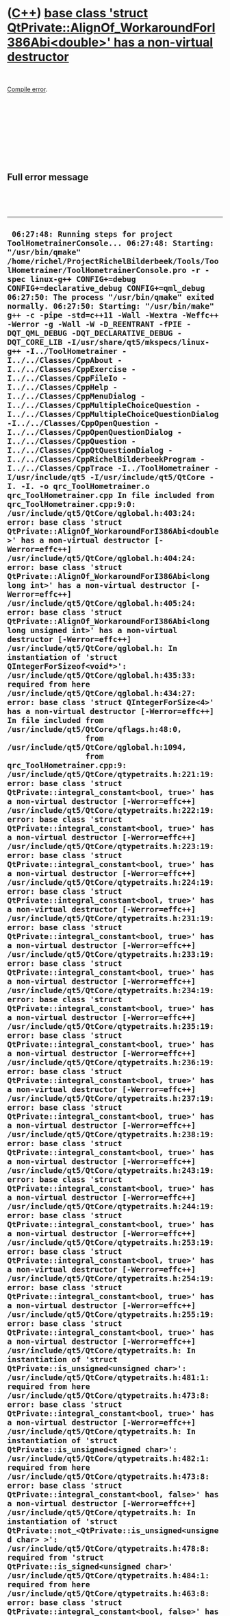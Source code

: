 



 

 

 

 

 

([C++](Cpp.htm)) [base class 'struct QtPrivate::AlignOf\_WorkaroundForI386Abi&lt;double&gt;' has a non-virtual destructor](CppCompileErrorBaseClassStructQtPrivateAlignOf_WorkaroundForI386AbiDoubleHasANonVirtualDestructor.htm)
=================================================================================================================================================================================================================================

 

[Compile error](CppCompileError.htm).

 

 

 

 

 

Full error message
------------------

 

 

  -----------------------------------------------------------------------------------------------------------------------------------------------------------------------------------------------------------------------------------------------------------------------------------------------------------------------------------------------------------------------------------------------------------------------------------------------------------------------------------------------------------------------------------------------------------------------------------------------------------------------------------------------------------------------------------------------------------------------------------------------------------------------------------------------------------------------------------------------------------------------------------------------------------------------------------------------------------------------------------------------------------------------------------------------------------------------------------------------------------------------------------------------------------------------------------------------------------------------------------------------------------------------------------------------------------------------------------------------------------------------------------------------------------------------------------------------------------------------------------------------------------------------------------------------------------------------------------------------------------------------------------------------------------------------------------------------------------------------------------------------------------------------------------------------------------------------------------------------------------------------------------------------------------------------------------------------------------------------------------------------------------------------------------------------------------------------------------------------------------------------------------------------------------------------------------------------------------------------------------------------------------------------------------------------------------------------------------------------------------------------------------------------------------------------------------------------------------------------------------------------------------------------------------------------------------------------------------------------------------------------------------------------------------------------------------------------------------------------------------------------------------------------------------------------------------------------------------------------------------------------------------------------------------------------------------------------------------------------------------------------------------------------------------------------------------------------------------------------------------------------------------------------------------------------------------------------------------------------------------------------------------------------------------------------------------------------------------------------------------------------------------------------------------------------------------------------------------------------------------------------------------------------------------------------------------------------------------------------------------------------------------------------------------------------------------------------------------------------------------------------------------------------------------------------------------------------------------------------------------------------------------------------------------------------------------------------------------------------------------------------------------------------------------------------------------------------------------------------------------------------------------------------------------------------------------------------------------------------------------------------------------------------------------------------------------------------------------------------------------------------------------------------------------------------------------------------------------------------------------------------------------------------------------------------------------------------------------------------------------------------------------------------------------------------------------------------------------------------------------------------------------------------------------------------------------------------------------------------------------------------------------------------------------------------------------------------------------------------------------------------------------------------------------------------------------------------------------------------------------------------------------------------------------------------------------------------------------------------------------------------------------------------------------------------------------------------------------------------------------------------------------------------------------------------------------------------------------------------------------------------------------------------------------------------------------------------------------------------------------------------------------------------------------------------------------------------------------------------------------------------------------------------------------------------------------------------------------------------------------------------------------------------------------------------------------------------------------------------------------------------------------------------------------------------------------------------------------------------------------------------------------------------------------------------------------------------------------------------------------------------------------------------------------------------------------------------------------------------------------------------------------------------------------------------------------------------------------------------------------------------------------------------------------------------------------------------------------------------------------------------------------------------------------------------------------------------------------------------------------------------------------------------------------------------------------------------------------------------------------------------------------------------------------------------------------------------------------------------------------------------------------------------------------------------------------------------------------------------------------------------------------------------------------------------------------------------------------------------------------------------------------------------------------------------------------------------------------------------------------------------------------------------------------------------------------------------------------------------------------------------------------------------------------------------------------------------------------------------------------------------------------------------------------------------------------------------------------------------------------------------------------------------------------------------------------------------------------------------------------------------------------------------------------------------------------------------------------------------------------------------------------------------------------------------------------------------------------------------------------------------------------------------------------------------------------------------------------------------------------------------------------------------------------------------------------------------------------------------------------------------------------------------------------------------------------------------------------------------------------------------------------------------------------------------------------------------------------------------------------------------------------------------------------------------------------------------------------------------------------------------------------------------------------------------------------------------------------------------------------------------------------------------------------------------------------------------------------------------------------------------------------------------------------------------------------------------------------------------------------------------------------------------------------------------------------------------------------------------------------------------------------------------------------------------------------------------------------------------------------------------------------------------------------------------------------------------------------------------------------------------------------------------------------------------------------------------------------------------------------------------------------------------------------------------------------------------------------------------------------------------------------------------------------------------------------------------------------------------------------------------------------------------------------------------------------------------------------------------------------------------------------------------------------------------------------------------------------------------------------------------------------------------------------------------------------------------------------------------------------------------------------------------------------------------------------------------------------------------------------------------------------------------------------------------------------------------------------------------------------------------------------------------------------------------------------------------------------------------------------------------------------------------------------------------------------------------------------------------------------------------------------------------------------------------------------------------------------------------------------------------------------------------------------------------------------------------------------------------------------------------------------------------------------------------------------------------------------------------------------------------------------------------------------------------------------------------------------------------------------------------------------------------------------------------------------------------------------------------------------------------------------------------------------------------------------------------------------------------------------------------------------------------------------------------------------------------------------------------------------------------------------------------------------------------------------------------------------------------------------------------------------------------------------------------------------------------------------------------------------------------------------------------------------------------------------------------------------------------------------------------------------------------------------------------------------------------------------------------------------------------------------------------------------------------------------------------------------------------------------------------------------------------------------------------------------------------------------------------------------------------------------------------------------------------------------------------------------------------------------------------------------------------------------------------------------------------------------------------------------------------------------------------------------------------------------------------------------------------------------------------------------------------------------------------------------------------------------------------------------------------------------------------------------------------------------------------------------------------------------------------------------------------------------------------------------------------------------------------------------------------------------------------------------------------------------------------------------------------------------------------------------------------------------------------------------------------------------------------------------------------------------------------------------------------------------------------------------------------------------------------------------------------------------------------------------------------------------------------------------------------------------------------------------------------------------------------------------------------------------------------------------------------------------------------------------------------------------------------------------------------------------------------------------------------------------------------------------------------------------------------------------------------------------------------------------------------------------------------------------------------------------------------------------------------------------------------------------------------------------------------------------------------------------------------------------------------------------------------------------------------------------------------------------------------------------------------------------------------------------------------------------------------------------------------------------------------------------------------------
  ` 06:27:48: Running steps for project ToolHometrainerConsole... 06:27:48: Starting: "/usr/bin/qmake" /home/richel/ProjectRichelBilderbeek/Tools/ToolHometrainer/ToolHometrainerConsole.pro -r -spec linux-g++ CONFIG+=debug CONFIG+=declarative_debug CONFIG+=qml_debug 06:27:50: The process "/usr/bin/qmake" exited normally. 06:27:50: Starting: "/usr/bin/make"  g++ -c -pipe -std=c++11 -Wall -Wextra -Weffc++ -Werror -g -Wall -W -D_REENTRANT -fPIE -DQT_QML_DEBUG -DQT_DECLARATIVE_DEBUG -DQT_CORE_LIB -I/usr/share/qt5/mkspecs/linux-g++ -I../ToolHometrainer -I../../Classes/CppAbout -I../../Classes/CppExercise -I../../Classes/CppFileIo -I../../Classes/CppHelp -I../../Classes/CppMenuDialog -I../../Classes/CppMultipleChoiceQuestion -I../../Classes/CppMultipleChoiceQuestionDialog -I../../Classes/CppOpenQuestion -I../../Classes/CppOpenQuestionDialog -I../../Classes/CppQuestion -I../../Classes/CppQtQuestionDialog -I../../Classes/CppRichelBilderbeekProgram -I../../Classes/CppTrace -I../ToolHometrainer -I/usr/include/qt5 -I/usr/include/qt5/QtCore -I. -I. -o qrc_ToolHometrainer.o qrc_ToolHometrainer.cpp In file included from qrc_ToolHometrainer.cpp:9:0: /usr/include/qt5/QtCore/qglobal.h:403:24: error: base class 'struct QtPrivate::AlignOf_WorkaroundForI386Abi<double>' has a non-virtual destructor [-Werror=effc++] /usr/include/qt5/QtCore/qglobal.h:404:24: error: base class 'struct QtPrivate::AlignOf_WorkaroundForI386Abi<long long int>' has a non-virtual destructor [-Werror=effc++] /usr/include/qt5/QtCore/qglobal.h:405:24: error: base class 'struct QtPrivate::AlignOf_WorkaroundForI386Abi<long long unsigned int>' has a non-virtual destructor [-Werror=effc++] /usr/include/qt5/QtCore/qglobal.h: In instantiation of 'struct QIntegerForSizeof<void*>': /usr/include/qt5/QtCore/qglobal.h:435:33:   required from here /usr/include/qt5/QtCore/qglobal.h:434:27: error: base class 'struct QIntegerForSize<4>' has a non-virtual destructor [-Werror=effc++] In file included from /usr/include/qt5/QtCore/qflags.h:48:0,                  from /usr/include/qt5/QtCore/qglobal.h:1094,                  from qrc_ToolHometrainer.cpp:9: /usr/include/qt5/QtCore/qtypetraits.h:221:19: error: base class 'struct QtPrivate::integral_constant<bool, true>' has a non-virtual destructor [-Werror=effc++] /usr/include/qt5/QtCore/qtypetraits.h:222:19: error: base class 'struct QtPrivate::integral_constant<bool, true>' has a non-virtual destructor [-Werror=effc++] /usr/include/qt5/QtCore/qtypetraits.h:223:19: error: base class 'struct QtPrivate::integral_constant<bool, true>' has a non-virtual destructor [-Werror=effc++] /usr/include/qt5/QtCore/qtypetraits.h:224:19: error: base class 'struct QtPrivate::integral_constant<bool, true>' has a non-virtual destructor [-Werror=effc++] /usr/include/qt5/QtCore/qtypetraits.h:231:19: error: base class 'struct QtPrivate::integral_constant<bool, true>' has a non-virtual destructor [-Werror=effc++] /usr/include/qt5/QtCore/qtypetraits.h:233:19: error: base class 'struct QtPrivate::integral_constant<bool, true>' has a non-virtual destructor [-Werror=effc++] /usr/include/qt5/QtCore/qtypetraits.h:234:19: error: base class 'struct QtPrivate::integral_constant<bool, true>' has a non-virtual destructor [-Werror=effc++] /usr/include/qt5/QtCore/qtypetraits.h:235:19: error: base class 'struct QtPrivate::integral_constant<bool, true>' has a non-virtual destructor [-Werror=effc++] /usr/include/qt5/QtCore/qtypetraits.h:236:19: error: base class 'struct QtPrivate::integral_constant<bool, true>' has a non-virtual destructor [-Werror=effc++] /usr/include/qt5/QtCore/qtypetraits.h:237:19: error: base class 'struct QtPrivate::integral_constant<bool, true>' has a non-virtual destructor [-Werror=effc++] /usr/include/qt5/QtCore/qtypetraits.h:238:19: error: base class 'struct QtPrivate::integral_constant<bool, true>' has a non-virtual destructor [-Werror=effc++] /usr/include/qt5/QtCore/qtypetraits.h:243:19: error: base class 'struct QtPrivate::integral_constant<bool, true>' has a non-virtual destructor [-Werror=effc++] /usr/include/qt5/QtCore/qtypetraits.h:244:19: error: base class 'struct QtPrivate::integral_constant<bool, true>' has a non-virtual destructor [-Werror=effc++] /usr/include/qt5/QtCore/qtypetraits.h:253:19: error: base class 'struct QtPrivate::integral_constant<bool, true>' has a non-virtual destructor [-Werror=effc++] /usr/include/qt5/QtCore/qtypetraits.h:254:19: error: base class 'struct QtPrivate::integral_constant<bool, true>' has a non-virtual destructor [-Werror=effc++] /usr/include/qt5/QtCore/qtypetraits.h:255:19: error: base class 'struct QtPrivate::integral_constant<bool, true>' has a non-virtual destructor [-Werror=effc++] /usr/include/qt5/QtCore/qtypetraits.h: In instantiation of 'struct QtPrivate::is_unsigned<unsigned char>': /usr/include/qt5/QtCore/qtypetraits.h:481:1:   required from here /usr/include/qt5/QtCore/qtypetraits.h:473:8: error: base class 'struct QtPrivate::integral_constant<bool, true>' has a non-virtual destructor [-Werror=effc++] /usr/include/qt5/QtCore/qtypetraits.h: In instantiation of 'struct QtPrivate::is_unsigned<signed char>': /usr/include/qt5/QtCore/qtypetraits.h:482:1:   required from here /usr/include/qt5/QtCore/qtypetraits.h:473:8: error: base class 'struct QtPrivate::integral_constant<bool, false>' has a non-virtual destructor [-Werror=effc++] /usr/include/qt5/QtCore/qtypetraits.h: In instantiation of 'struct QtPrivate::not_<QtPrivate::is_unsigned<unsigned char> >': /usr/include/qt5/QtCore/qtypetraits.h:478:8:   required from 'struct QtPrivate::is_signed<unsigned char>' /usr/include/qt5/QtCore/qtypetraits.h:484:1:   required from here /usr/include/qt5/QtCore/qtypetraits.h:463:8: error: base class 'struct QtPrivate::integral_constant<bool, false>' has a non-virtual destructor [-Werror=effc++] /usr/include/qt5/QtCore/qtypetraits.h: In instantiation of 'struct QtPrivate::is_signed<unsigned char>': /usr/include/qt5/QtCore/qtypetraits.h:484:1:   required from here /usr/include/qt5/QtCore/qtypetraits.h:478:8: error: base class 'struct QtPrivate::not_<QtPrivate::is_unsigned<unsigned char> >' has a non-virtual destructor [-Werror=effc++] /usr/include/qt5/QtCore/qtypetraits.h: In instantiation of 'struct QtPrivate::not_<QtPrivate::is_unsigned<signed char> >': /usr/include/qt5/QtCore/qtypetraits.h:478:8:   required from 'struct QtPrivate::is_signed<signed char>' /usr/include/qt5/QtCore/qtypetraits.h:485:1:   required from here /usr/include/qt5/QtCore/qtypetraits.h:463:8: error: base class 'struct QtPrivate::integral_constant<bool, true>' has a non-virtual destructor [-Werror=effc++] /usr/include/qt5/QtCore/qtypetraits.h: In instantiation of 'struct QtPrivate::is_signed<signed char>': /usr/include/qt5/QtCore/qtypetraits.h:485:1:   required from here /usr/include/qt5/QtCore/qtypetraits.h:478:8: error: base class 'struct QtPrivate::not_<QtPrivate::is_unsigned<signed char> >' has a non-virtual destructor [-Werror=effc++] /usr/include/qt5/QtCore/qtypetraits.h: In instantiation of 'struct QtPrivate::is_unsigned<short unsigned int>': /usr/include/qt5/QtCore/qtypetraits.h:487:1:   required from here /usr/include/qt5/QtCore/qtypetraits.h:473:8: error: base class 'struct QtPrivate::integral_constant<bool, true>' has a non-virtual destructor [-Werror=effc++] /usr/include/qt5/QtCore/qtypetraits.h: In instantiation of 'struct QtPrivate::is_unsigned<short int>': /usr/include/qt5/QtCore/qtypetraits.h:488:1:   required from here /usr/include/qt5/QtCore/qtypetraits.h:473:8: error: base class 'struct QtPrivate::integral_constant<bool, false>' has a non-virtual destructor [-Werror=effc++] /usr/include/qt5/QtCore/qtypetraits.h: In instantiation of 'struct QtPrivate::not_<QtPrivate::is_unsigned<short unsigned int> >': /usr/include/qt5/QtCore/qtypetraits.h:478:8:   required from 'struct QtPrivate::is_signed<short unsigned int>' /usr/include/qt5/QtCore/qtypetraits.h:490:1:   required from here /usr/include/qt5/QtCore/qtypetraits.h:463:8: error: base class 'struct QtPrivate::integral_constant<bool, false>' has a non-virtual destructor [-Werror=effc++] /usr/include/qt5/QtCore/qtypetraits.h: In instantiation of 'struct QtPrivate::is_signed<short unsigned int>': /usr/include/qt5/QtCore/qtypetraits.h:490:1:   required from here /usr/include/qt5/QtCore/qtypetraits.h:478:8: error: base class 'struct QtPrivate::not_<QtPrivate::is_unsigned<short unsigned int> >' has a non-virtual destructor [-Werror=effc++] /usr/include/qt5/QtCore/qtypetraits.h: In instantiation of 'struct QtPrivate::not_<QtPrivate::is_unsigned<short int> >': /usr/include/qt5/QtCore/qtypetraits.h:478:8:   required from 'struct QtPrivate::is_signed<short int>' /usr/include/qt5/QtCore/qtypetraits.h:491:1:   required from here /usr/include/qt5/QtCore/qtypetraits.h:463:8: error: base class 'struct QtPrivate::integral_constant<bool, true>' has a non-virtual destructor [-Werror=effc++] /usr/include/qt5/QtCore/qtypetraits.h: In instantiation of 'struct QtPrivate::is_signed<short int>': /usr/include/qt5/QtCore/qtypetraits.h:491:1:   required from here /usr/include/qt5/QtCore/qtypetraits.h:478:8: error: base class 'struct QtPrivate::not_<QtPrivate::is_unsigned<short int> >' has a non-virtual destructor [-Werror=effc++] /usr/include/qt5/QtCore/qtypetraits.h: In instantiation of 'struct QtPrivate::is_unsigned<unsigned int>': /usr/include/qt5/QtCore/qtypetraits.h:493:1:   required from here /usr/include/qt5/QtCore/qtypetraits.h:473:8: error: base class 'struct QtPrivate::integral_constant<bool, true>' has a non-virtual destructor [-Werror=effc++] /usr/include/qt5/QtCore/qtypetraits.h: In instantiation of 'struct QtPrivate::is_unsigned<int>': /usr/include/qt5/QtCore/qtypetraits.h:494:1:   required from here /usr/include/qt5/QtCore/qtypetraits.h:473:8: error: base class 'struct QtPrivate::integral_constant<bool, false>' has a non-virtual destructor [-Werror=effc++] /usr/include/qt5/QtCore/qtypetraits.h: In instantiation of 'struct QtPrivate::not_<QtPrivate::is_unsigned<unsigned int> >': /usr/include/qt5/QtCore/qtypetraits.h:478:8:   required from 'struct QtPrivate::is_signed<unsigned int>' /usr/include/qt5/QtCore/qtypetraits.h:496:1:   required from here /usr/include/qt5/QtCore/qtypetraits.h:463:8: error: base class 'struct QtPrivate::integral_constant<bool, false>' has a non-virtual destructor [-Werror=effc++] /usr/include/qt5/QtCore/qtypetraits.h: In instantiation of 'struct QtPrivate::is_signed<unsigned int>': /usr/include/qt5/QtCore/qtypetraits.h:496:1:   required from here /usr/include/qt5/QtCore/qtypetraits.h:478:8: error: base class 'struct QtPrivate::not_<QtPrivate::is_unsigned<unsigned int> >' has a non-virtual destructor [-Werror=effc++] /usr/include/qt5/QtCore/qtypetraits.h: In instantiation of 'struct QtPrivate::not_<QtPrivate::is_unsigned<int> >': /usr/include/qt5/QtCore/qtypetraits.h:478:8:   required from 'struct QtPrivate::is_signed<int>' /usr/include/qt5/QtCore/qtypetraits.h:497:1:   required from here /usr/include/qt5/QtCore/qtypetraits.h:463:8: error: base class 'struct QtPrivate::integral_constant<bool, true>' has a non-virtual destructor [-Werror=effc++] /usr/include/qt5/QtCore/qtypetraits.h: In instantiation of 'struct QtPrivate::is_signed<int>': /usr/include/qt5/QtCore/qtypetraits.h:497:1:   required from here /usr/include/qt5/QtCore/qtypetraits.h:478:8: error: base class 'struct QtPrivate::not_<QtPrivate::is_unsigned<int> >' has a non-virtual destructor [-Werror=effc++] /usr/include/qt5/QtCore/qtypetraits.h: In instantiation of 'struct QtPrivate::is_unsigned<long long unsigned int>': /usr/include/qt5/QtCore/qtypetraits.h:499:1:   required from here /usr/include/qt5/QtCore/qtypetraits.h:473:8: error: base class 'struct QtPrivate::integral_constant<bool, true>' has a non-virtual destructor [-Werror=effc++] /usr/include/qt5/QtCore/qtypetraits.h: In instantiation of 'struct QtPrivate::is_unsigned<long long int>': /usr/include/qt5/QtCore/qtypetraits.h:500:1:   required from here /usr/include/qt5/QtCore/qtypetraits.h:473:8: error: base class 'struct QtPrivate::integral_constant<bool, false>' has a non-virtual destructor [-Werror=effc++] /usr/include/qt5/QtCore/qtypetraits.h: In instantiation of 'struct QtPrivate::not_<QtPrivate::is_unsigned<long long unsigned int> >': /usr/include/qt5/QtCore/qtypetraits.h:478:8:   required from 'struct QtPrivate::is_signed<long long unsigned int>' /usr/include/qt5/QtCore/qtypetraits.h:502:1:   required from here /usr/include/qt5/QtCore/qtypetraits.h:463:8: error: base class 'struct QtPrivate::integral_constant<bool, false>' has a non-virtual destructor [-Werror=effc++] /usr/include/qt5/QtCore/qtypetraits.h: In instantiation of 'struct QtPrivate::is_signed<long long unsigned int>': /usr/include/qt5/QtCore/qtypetraits.h:502:1:   required from here /usr/include/qt5/QtCore/qtypetraits.h:478:8: error: base class 'struct QtPrivate::not_<QtPrivate::is_unsigned<long long unsigned int> >' has a non-virtual destructor [-Werror=effc++] /usr/include/qt5/QtCore/qtypetraits.h: In instantiation of 'struct QtPrivate::not_<QtPrivate::is_unsigned<long long int> >': /usr/include/qt5/QtCore/qtypetraits.h:478:8:   required from 'struct QtPrivate::is_signed<long long int>' /usr/include/qt5/QtCore/qtypetraits.h:503:1:   required from here /usr/include/qt5/QtCore/qtypetraits.h:463:8: error: base class 'struct QtPrivate::integral_constant<bool, true>' has a non-virtual destructor [-Werror=effc++] /usr/include/qt5/QtCore/qtypetraits.h: In instantiation of 'struct QtPrivate::is_signed<long long int>': /usr/include/qt5/QtCore/qtypetraits.h:503:1:   required from here /usr/include/qt5/QtCore/qtypetraits.h:478:8: error: base class 'struct QtPrivate::not_<QtPrivate::is_unsigned<long long int> >' has a non-virtual destructor [-Werror=effc++] cc1plus: all warnings being treated as errors make: *** [qrc_ToolHometrainer.o] Error 1 06:29:17: The process "/usr/bin/make" exited with code 2. Error while building/deploying project ToolHometrainerConsole (kit: Desktop) When executing step 'Make' 06:29:18: Elapsed time: 01:29.`
  -----------------------------------------------------------------------------------------------------------------------------------------------------------------------------------------------------------------------------------------------------------------------------------------------------------------------------------------------------------------------------------------------------------------------------------------------------------------------------------------------------------------------------------------------------------------------------------------------------------------------------------------------------------------------------------------------------------------------------------------------------------------------------------------------------------------------------------------------------------------------------------------------------------------------------------------------------------------------------------------------------------------------------------------------------------------------------------------------------------------------------------------------------------------------------------------------------------------------------------------------------------------------------------------------------------------------------------------------------------------------------------------------------------------------------------------------------------------------------------------------------------------------------------------------------------------------------------------------------------------------------------------------------------------------------------------------------------------------------------------------------------------------------------------------------------------------------------------------------------------------------------------------------------------------------------------------------------------------------------------------------------------------------------------------------------------------------------------------------------------------------------------------------------------------------------------------------------------------------------------------------------------------------------------------------------------------------------------------------------------------------------------------------------------------------------------------------------------------------------------------------------------------------------------------------------------------------------------------------------------------------------------------------------------------------------------------------------------------------------------------------------------------------------------------------------------------------------------------------------------------------------------------------------------------------------------------------------------------------------------------------------------------------------------------------------------------------------------------------------------------------------------------------------------------------------------------------------------------------------------------------------------------------------------------------------------------------------------------------------------------------------------------------------------------------------------------------------------------------------------------------------------------------------------------------------------------------------------------------------------------------------------------------------------------------------------------------------------------------------------------------------------------------------------------------------------------------------------------------------------------------------------------------------------------------------------------------------------------------------------------------------------------------------------------------------------------------------------------------------------------------------------------------------------------------------------------------------------------------------------------------------------------------------------------------------------------------------------------------------------------------------------------------------------------------------------------------------------------------------------------------------------------------------------------------------------------------------------------------------------------------------------------------------------------------------------------------------------------------------------------------------------------------------------------------------------------------------------------------------------------------------------------------------------------------------------------------------------------------------------------------------------------------------------------------------------------------------------------------------------------------------------------------------------------------------------------------------------------------------------------------------------------------------------------------------------------------------------------------------------------------------------------------------------------------------------------------------------------------------------------------------------------------------------------------------------------------------------------------------------------------------------------------------------------------------------------------------------------------------------------------------------------------------------------------------------------------------------------------------------------------------------------------------------------------------------------------------------------------------------------------------------------------------------------------------------------------------------------------------------------------------------------------------------------------------------------------------------------------------------------------------------------------------------------------------------------------------------------------------------------------------------------------------------------------------------------------------------------------------------------------------------------------------------------------------------------------------------------------------------------------------------------------------------------------------------------------------------------------------------------------------------------------------------------------------------------------------------------------------------------------------------------------------------------------------------------------------------------------------------------------------------------------------------------------------------------------------------------------------------------------------------------------------------------------------------------------------------------------------------------------------------------------------------------------------------------------------------------------------------------------------------------------------------------------------------------------------------------------------------------------------------------------------------------------------------------------------------------------------------------------------------------------------------------------------------------------------------------------------------------------------------------------------------------------------------------------------------------------------------------------------------------------------------------------------------------------------------------------------------------------------------------------------------------------------------------------------------------------------------------------------------------------------------------------------------------------------------------------------------------------------------------------------------------------------------------------------------------------------------------------------------------------------------------------------------------------------------------------------------------------------------------------------------------------------------------------------------------------------------------------------------------------------------------------------------------------------------------------------------------------------------------------------------------------------------------------------------------------------------------------------------------------------------------------------------------------------------------------------------------------------------------------------------------------------------------------------------------------------------------------------------------------------------------------------------------------------------------------------------------------------------------------------------------------------------------------------------------------------------------------------------------------------------------------------------------------------------------------------------------------------------------------------------------------------------------------------------------------------------------------------------------------------------------------------------------------------------------------------------------------------------------------------------------------------------------------------------------------------------------------------------------------------------------------------------------------------------------------------------------------------------------------------------------------------------------------------------------------------------------------------------------------------------------------------------------------------------------------------------------------------------------------------------------------------------------------------------------------------------------------------------------------------------------------------------------------------------------------------------------------------------------------------------------------------------------------------------------------------------------------------------------------------------------------------------------------------------------------------------------------------------------------------------------------------------------------------------------------------------------------------------------------------------------------------------------------------------------------------------------------------------------------------------------------------------------------------------------------------------------------------------------------------------------------------------------------------------------------------------------------------------------------------------------------------------------------------------------------------------------------------------------------------------------------------------------------------------------------------------------------------------------------------------------------------------------------------------------------------------------------------------------------------------------------------------------------------------------------------------------------------------------------------------------------------------------------------------------------------------------------------------------------------------------------------------------------------------------------------------------------------------------------------------------------------------------------------------------------------------------------------------------------------------------------------------------------------------------------------------------------------------------------------------------------------------------------------------------------------------------------------------------------------------------------------------------------------------------------------------------------------------------------------------------------------------------------------------------------------------------------------------------------------------------------------------------------------------------------------------------------------------------------------------------------------------------------------------------------------------------------------------------------------------------------------------------------------------------------------------------------------------------------------------------------------------------------------------------------------------------------------------------------------------------------------------------------------------------------------------------------------------------------------------------------------------------------------------------------------------------------------------------------------------------------------------------------------------------------------------------------------------------------------------------------------------------------------------------------------------------------------------------------------------------------------------------------------------------------------------------------------------------------------------------------------------------------------------------------------------------------------------------------------------------------------------------------------------------------------------------------------------------------------------------------------------------------------------------------------------------------------------------------------------------------------------------------------------------------------------------------------------------------------------------------------------------------------------------------------------------------------------------------------------------------------------------------------------------------------------------------------------------------------------------------------------------------------------------------

 

 

 

 

 

Cause
-----

 

The following code caused this [compile error](CppCompileError.htm):

 

  --------------------------------------------------------------------------------------------------------------------------------------------
  ` #include <vector>  struct MyClass {};  int main() {   const int size = 10; //Or other positive int   std::vector<MyClass*> v(size,0); }`
  --------------------------------------------------------------------------------------------------------------------------------------------

 

[IDE](CppIde.htm): [C++ Builder](CppBuilder.htm) 6.0

[Compiler](CppCompiler.htm): Borland BCC32.EXE version 6.0.10.157

Project type: Console

 

The zero denotes that the MyClass [pointer](CppPointer.htm) is
uninitialized. The [compiler](CppCompiler.htm), however, believes this
zero denotes an [integer](CppInt.htm) value.

 

The code where the [compiler](CppCompiler.htm) takes you, in
\_algobase.h:

 

  ----------------------------------------------------------------------------------------------------------------------------------------------------------------------------------------------------------------------------------------------------------------------------------
  ` template <class _OutputIter, class _Size, class _Tp> _STLP_INLINE_LOOP _OutputIter fill_n(_OutputIter __first, _Size __n, const _Tp& __value) {   _STLP_FIX_LITERAL_BUG(__first)   for ( ; __n > 0; --__n, ++__first)     *__first = __value; //THIS LINE   return __first; }`
  ----------------------------------------------------------------------------------------------------------------------------------------------------------------------------------------------------------------------------------------------------------------------------------

 

 

 

 

 

Solution
--------

 

The text of /usr/include/qt5/QtCore/qglobal.h must be changed.

 

  --------------------------------------------------------------------------------------------------------------------------------------------------------------------------------------------
  ` //Add ignore warnings directly in beginning #pragma GCC diagnostic push #pragma GCC diagnostic ignored "-Weffc++"  //Add ignore warnings directly before end #pragma GCC diagnostic pop`
  --------------------------------------------------------------------------------------------------------------------------------------------------------------------------------------------

 

Or use this script:

 

  ----------------------------------------------------------------------------------------------------------------------------------------------------------------------------------------------------------------------------------------------------------------------------------------------------
  ` #!/bin/bash FILE="/usr/include/qt5/QtCore/qglobal.h" #FILE="test.txt"  echo "#pragma GCC diagnostic ignored \"-Weffc++\""|cat - $FILE > /tmp/out && mv /tmp/out $FILE echo "#pragma GCC diagnostic push"|cat - $FILE > /tmp/out && mv /tmp/out $FILE echo "#pragma GCC diagnostic pop" >> $FILE`
  ----------------------------------------------------------------------------------------------------------------------------------------------------------------------------------------------------------------------------------------------------------------------------------------------------

 

 

 

 

 





 



